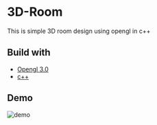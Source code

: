 # 3D-Room
This is simple 3D room design using opengl in c++

## Build with
- [Opengl 3.0](https://www.opengl.org/)
- [c++](http://www.cplusplus.com/)

## Demo
![demo](https://raw.githubusercontent.com/PialKanti/3D-Room/master/demo.gif)
